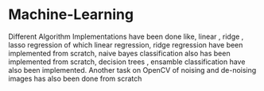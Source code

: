 # Machine-Learning
Different Algorithm Implementations have been done like, linear , ridge , lasso regression of which linear regression, ridge regression have been implemented from scratch, naive bayes classification also has been implemented from scratch, decision trees , ensamble classification have also been implemented. 
Another task on OpenCV of noising and de-noising images has also been done from scratch
